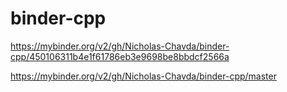 # binder-cpp
https://mybinder.org/v2/gh/Nicholas-Chavda/binder-cpp/450106311b4e1f61786eb3e9698be8bbdcf2566a

https://mybinder.org/v2/gh/Nicholas-Chavda/binder-cpp/master

